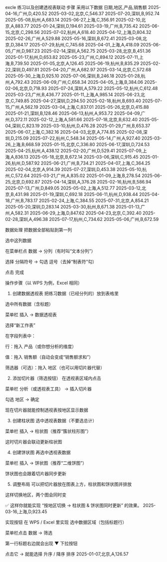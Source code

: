 excle 练习以及创建透视表联动 步骤
采用以下数据
日期,地区,产品,销售额
2025-04-16,广州,D,420.52
2025-03-02,北京,C,546.37
2025-07-20,深圳,B,952.74
2025-05-08,杭州,A,683.14
2025-06-27,上海,C,356.91
2025-02-10,北京,A,883.77
2025-01-24,深圳,D,194.61
2025-03-19,广州,B,735.42
2025-06-15,北京,C,298.56
2025-07-02,杭州,A,618.40
2025-04-12,上海,D,804.32
2025-02-26,广州,A,529.88
2025-05-16,深圳,B,672.41
2025-03-08,北京,D,384.17
2025-07-29,杭州,C,745.68
2025-04-01,上海,A,418.09
2025-06-05,广州,D,987.23
2025-02-14,深圳,A,562.75
2025-03-28,北京,B,451.36
2025-01-17,杭州,D,653.82
2025-05-23,广州,C,894.12
2025-07-11,上海,B,739.50
2025-01-05,北京,A,126.45
2025-06-19,杭州,B,835.29
2025-02-22,深圳,D,497.81
2025-04-20,广州,A,682.97
2025-03-14,北京,C,572.68
2025-05-30,上海,D,925.10
2025-07-06,深圳,B,246.18
2025-01-28,杭州,A,792.43
2025-06-09,广州,C,658.34
2025-04-05,上海,B,384.06
2025-02-06,北京,D,718.93
2025-07-24,深圳,A,579.22
2025-05-12,杭州,C,612.48
2025-03-23,广州,B,436.77
2025-01-11,上海,A,985.14
2025-06-23,北京,C,749.85
2025-04-27,深圳,D,294.50
2025-02-18,杭州,B,693.40
2025-07-15,广州,A,562.19
2025-03-04,上海,C,837.01
2025-05-26,北京,D,415.88
2025-01-21,深圳,B,128.46
2025-06-13,杭州,A,953.72
2025-04-09,广州,D,372.11
2025-02-12,上海,A,581.66
2025-07-18,北京,B,632.40
2025-05-04,深圳,C,823.19
2025-03-10,杭州,D,476.28
2025-01-29,广州,B,653.37
2025-06-07,上海,C,382.16
2025-04-03,北京,A,774.85
2025-02-08,深圳,D,215.09
2025-07-22,杭州,C,548.34
2025-05-14,广州,A,927.40
2025-03-26,上海,B,668.59
2025-01-15,北京,C,336.80
2025-06-17,深圳,D,724.53
2025-04-25,杭州,A,438.12
2025-02-20,广州,D,529.41
2025-07-09,上海,A,836.13
2025-05-18,北京,B,672.14
2025-03-06,深圳,C,915.45
2025-01-26,杭州,D,587.92
2025-06-21,广州,B,734.21
2025-04-07,上海,C,364.25
2025-02-04,北京,A,914.39
2025-07-27,深圳,D,453.38
2025-05-10,杭州,C,572.64
2025-03-21,广州,A,835.02
2025-01-09,上海,B,278.54
2025-06-25,北京,D,692.87
2025-04-14,深圳,A,376.28
2025-02-16,杭州,B,586.94
2025-07-13,广州,D,849.05
2025-05-02,上海,A,512.77
2025-03-12,北京,B,431.98
2025-01-19,深圳,C,692.18
2025-06-11,杭州,D,938.44
2025-04-18,广州,B,783.17
2025-02-24,上海,C,384.55
2025-07-31,北京,A,854.21
2025-05-20,深圳,D,283.14
2025-03-30,杭州,B,671.38
2025-01-13,广州,A,582.31
2025-06-29,上海,D,847.62
2025-04-23,北京,C,392.40
2025-02-28,深圳,A,496.38
2025-07-17,杭州,C,734.62
2025-05-06,广州,B,672.59

数据处理
把数据全部粘贴到第一列

选中这列数据

在菜单栏点 数据 → 分列（有时叫“文本分列”）

选择 分隔符号 → 勾选 逗号（去掉“制表符”勾）

点击 完成

操作步骤（以 WPS 为例，Excel 相同）
1. 创建数据透视表
把练习数据（已经分列的）放到表格里

选中所有数据（含标题）

菜单栏 插入 → 数据透视表

选择“新工作表”

在字段列表中：

行：拖入 产品（或你想分析的维度）

值：拖入 销售额（自动会变成“销售额求和”）

筛选器（可选）：拖入 地区（也可以用切片器代替）

2. 添加切片器（筛选按钮）
在透视表区域内点击

菜单栏 分析（或透视表工具） → 插入切片器

勾选 地区 → 确定

现在切片器就能控制透视表按地区显示数据

3. 创建柱状图
选中透视表数据（不要选总计）

菜单栏 插入 → 柱状图（推荐“簇状柱形图”）

这时切片器会联动更新柱状图

4. 创建饼状图
再选中透视表数据

菜单栏 插入 → 饼状图（推荐“二维饼图”）

饼状图也会跟着切片器同步更新

5. 调整布局
可以把切片器放在图表上方，柱状图和饼状图并排放

这样切换地区，两个图会同时变

✅ 这样你就能实现 “按地区切换 → 柱状图 & 饼状图同时更新” 的效果。
2025-03-16,上海,D,923.45

实现按钮 
在 WPS / Excel 里实现
选中数据区域（包括标题行）

菜单栏点击 数据 → 筛选

第一行标题右边就会出现 ▼ 下拉按钮

点击它 → 就能选择 升序 / 降序 排序
2025-01-07,北京,A,126.57
